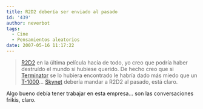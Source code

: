 ```yaml
---
title: R2D2 debería ser enviado al pasado
id: '439'
author: neverbot
tags:
  - Cine
  - Pensamientos aleatorios
date: 2007-05-16 11:17:22
---
```


> [R2D2](http://en.wikipedia.org/wiki/R2-D2) en la última película hacía de todo, yo creo que podría haber destruído el mundo si hubiese querido. De hecho creo que si [Terminator](http://en.wikipedia.org/wiki/The_Terminator) se lo hubiera encontrado le habría dado más miedo que un [T-1000](http://en.wikipedia.org/wiki/T-1000)... [Skyne](http://en.wikipedia.org/wiki/Skynet_%28fictional%29)[t](http://en.wikipedia.org/wiki/Skynet_%28fictional%29) debería mandar a R2D2 al pasado, está claro.

Algo bueno debía tener trabajar en esta empresa... son las conversaciones frikis, claro.